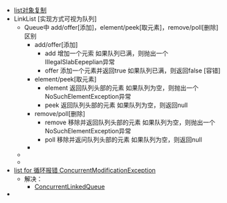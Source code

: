 - [list对象复制](https://blog.csdn.net/qq_40542534/article/details/112566277)
- LinkList [实现方式可视为队列]
	- Queue中 add/offer[添加]，element/peek[取元素]，remove/poll[删除]区别
		- add/offer[添加]
			- add       增加一个元索     如果队列已满，则抛出一个IIIegaISlabEepeplian异常
			- offer     添加一个元素并返回true        如果队列已满，则返回false [容错]
		- element/peek[取元素]
			- element  返回队列头部的元素   如果队列为空，则抛出一个NoSuchElementException异常
			- peek       返回队列头部的元素              如果队列为空，则返回null
		- remove/poll[删除]
			- remove   移除并返回队列头部的元素     如果队列为空，则抛出一个NoSuchElementException异常
			- poll         移除并返问队列头部的元素     如果队列为空，则返回null
		-
	-
	-
- [list for 循环报错 ConcurrentModificationException](https://blog.csdn.net/J_bean/article/details/114899014)
	- 解决：
		- [ConcurrentLinkedQueue](https://blog.csdn.net/z69183787/article/details/81064982)
-